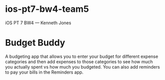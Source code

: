 # ios-pt7-bw4-team5
iOS PT 7 BW4 — Kenneth Jones

# Budget Buddy
A budgeting app that allows you to enter your budget for different expense categories and then add expenses to those categories to see how much you actually spent vs how much you budgeted. You can also add reminders to pay your bills in the Reminders app.


